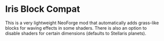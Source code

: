 # Iris Block Compat

This is a very lightweight NeoForge mod that automatically adds grass-like blocks for waving effects in some shaders. There is also an option to disable shaders for certain dimensions (defaults to Stellaris planets).
